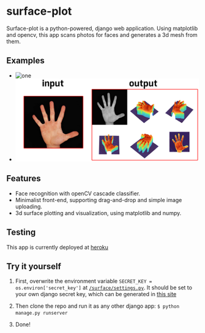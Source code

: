 # surface-plot

Surface-plot is a python-powered, django web application. Using matplotlib and opencv, this app scans photos for faces and generates a 3d mesh from them.

## Examples

- ![one](demo/1.png?raw=true)
- ![two](demo/2.png?raw=true)


## Features

- Face recognition with openCV cascade classifier.
- Minimalist front-end, supporting drag-and-drop and simple image uploading.
- 3d surface plotting and visualization, using matplotlib and numpy.

## Testing

This app is currently deployed at [heroku](https://django-surface-plot.herokuapp.com/)

## Try it yourself

1. First, overwrite the environment  variable ```SECRET_KEY = os.environ['secret_key']``` at [``` /surface/settings.py ```](surface/settings.py).
It should be set to your own django secret key, which can be generated in [this site](https://djecrety.ir/)


2. Then clone the repo and run it as any other django app:
``` $ python manage.py runserver ```

3. Done!
